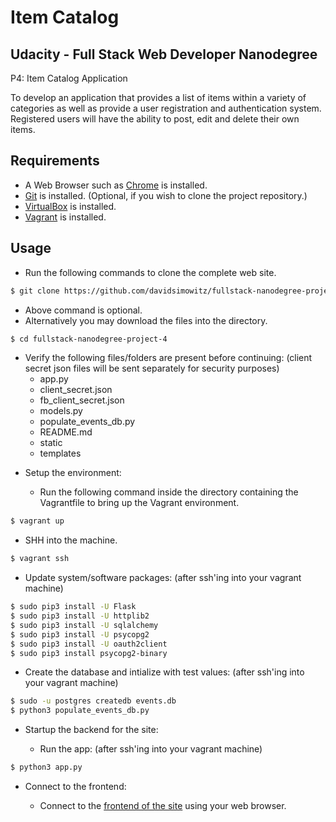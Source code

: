 Item Catalog
============================================

Udacity - Full Stack Web Developer Nanodegree
---------------------------------------------
P4: Item Catalog Application 

To develop an application that provides a list of items within a variety of categories as well as provide a user registration and authentication system. Registered users will have the ability to post, edit and delete their own items.


Requirements
------------

+ A Web Browser such as [Chrome](https://www.google.com/chrome/browser/) is installed.
+ [Git](https://git-scm.com/downloads) is installed.
  (Optional, if you wish to clone the project repository.)
+ [VirtualBox](https://www.virtualbox.org/wiki/Downloads) is installed.
+ [Vagrant](https://www.vagrantup.com/downloads.html) is installed.


Usage
-----

* Run the following commands to clone the complete web site.

```bash
$ git clone https://github.com/davidsimowitz/fullstack-nanodegree-project-4.git
```
  + Above command is optional.
  + Alternatively you may download the files into the directory.

```bash
$ cd fullstack-nanodegree-project-4
```
  + Verify the following files/folders are present before continuing:
  (client secret json files will be sent separately for security purposes)
    * app.py
    * client_secret.json
    * fb_client_secret.json
    * models.py
    * populate_events_db.py
    * README.md
    * static
    * templates

* Setup the environment:

  + Run the following command inside the directory containing the Vagrantfile to bring up the Vagrant environment.
```bash
$ vagrant up
```

  + SHH into the machine.
```bash
$ vagrant ssh
```

  + Update system/software packages:
  (after ssh'ing into your vagrant machine)
```bash
$ sudo pip3 install -U Flask
$ sudo pip3 install -U httplib2
$ sudo pip3 install -U sqlalchemy
$ sudo pip3 install -U psycopg2
$ sudo pip3 install -U oauth2client
$ sudo pip3 install psycopg2-binary
```

  + Create the database and intialize with test values:
  (after ssh'ing into your vagrant machine)
```bash
$ sudo -u postgres createdb events.db
$ python3 populate_events_db.py
```

* Startup the backend for the site:

  + Run the app:
  (after ssh'ing into your vagrant machine)
```bash
$ python3 app.py
```

* Connect to the frontend:

  + Connect to the [frontend of the site](http://localhost:5000) using your web browser.

